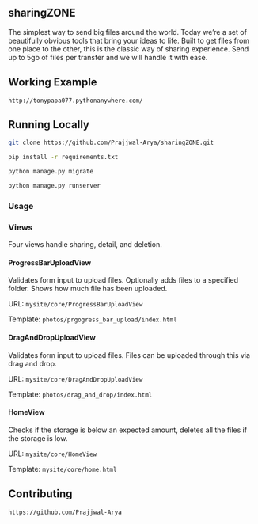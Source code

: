 ## sharingZONE
The simplest way to send big files around the world. Today we’re a set of beautifully obvious tools that bring your ideas to life.
Built to get files from one place to the other, this is the classic way of sharing experience. Send up to 5gb of files per 
transfer and we will handle it with ease. 

## Working Example 
`http://tonypapa077.pythonanywhere.com/`

## Running Locally

```bash
git clone https://github.com/Prajjwal-Arya/sharingZONE.git
```

```bash
pip install -r requirements.txt
```

```bash
python manage.py migrate
```

```bash
python manage.py runserver
```


### Usage

### Views

Four views handle sharing, detail, and deletion. 

#### ProgressBarUploadView

Validates form input to upload files. Optionally adds files to a specified folder. 
Shows how much file has been uploaded. 

URL: `mysite/core/ProgressBarUploadView`

Template: `photos/prgogress_bar_upload/index.html`

#### DragAndDropUploadView

Validates form input to upload files. Files can be uploaded through this via drag and drop.

URL: `mysite/core/DragAndDropUploadView`

Template: `photos/drag_and_drop/index.html`

#### HomeView

Checks if the storage is below an expected amount, deletes all the files if the storage is low.

URL: `mysite/core/HomeView`

Template: `mysite/core/home.html`

## Contributing
`https://github.com/Prajjwal-Arya`







	
